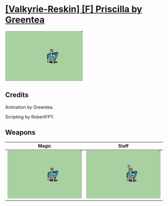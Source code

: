 # [\[Valkyrie-Reskin\] \[F\] Priscilla by Greentea](./)

<img src="./6.%20Magic/Magic_000.png" alt="[Valkyrie-Reskin] [F] Priscilla by Greentea standing" />

## Credits

Animation by Greentea.

Scripting by RobertFPY.

## Weapons


|Magic |Staff |
|  :---: | :---: |
| <img alt="Magic animation" src="./6.%20Magic/Magic.gif" /> | <img alt="Staff animation" src="./7.%20Staff/Staff.gif" /> |
